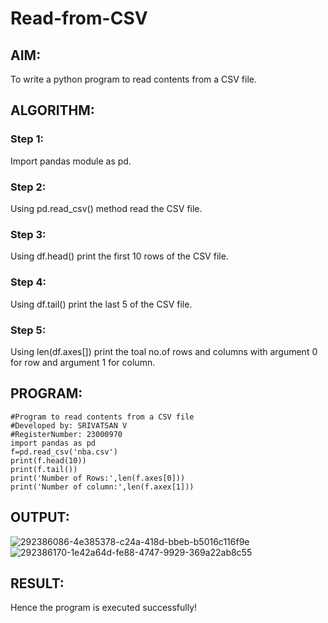 # Read-from-CSV

## AIM:
To write a python program to read contents from a CSV file.

## ALGORITHM:
### Step 1:
Import pandas module as pd.
### Step 2:
Using pd.read_csv() method read the CSV file.
### Step 3:
Using df.head() print the first 10 rows of the CSV file.
### Step 4:
Using df.tail() print the last 5 of the CSV file.
### Step 5:
Using len(df.axes[]) print the toal no.of rows and columns with argument 0 for row and argument 1 for column.
    
## PROGRAM:
```
#Program to read contents from a CSV file
#Developed by: SRIVATSAN V
#RegisterNumber: 23000970
import pandas as pd
f=pd.read_csv('nba.csv')
print(f.head(10))
print(f.tail())
print('Number of Rows:',len(f.axes[0]))
print('Number of column:',len(f.axex[1]))
```
## OUTPUT:
![292386086-4e385378-c24a-418d-bbeb-b5016c116f9e](https://github.com/Srivatsan0405/Read-from-CSV/assets/139841630/58f0a4f2-cadb-40b3-881a-2da202a67d07)
  ![292386170-1e42a64d-fe88-4747-9929-369a22ab8c55](https://github.com/Srivatsan0405/Read-from-CSV/assets/139841630/257ec6a2-a2a9-498c-a7aa-3915c5d7436a)



## RESULT:
Hence the program is executed successfully!
